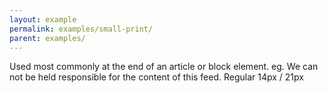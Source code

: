```yaml
---
layout: example
permalink: examples/small-print/
parent: examples/
---
```


<p class="info-note smallprint">
Used most commonly at the end of an article or block element. eg. We can not be held responsible for the content of this feed. Regular 14px / 21px
</p>

